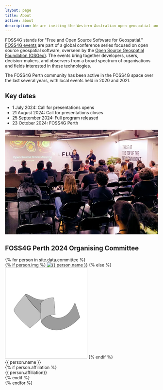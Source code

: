 ```yaml
---
layout: page
title: About
active: about
description: We are inviting the Western Australian open geospatial and mapping community to get involved by submitting a proposal.
---
```


<div>
  <p>FOSS4G stands for "Free and Open Source Software for Geospatial." <a href="https://www.osgeo.org/initiatives/foss4g/" target="_blank">FOSS4G events</a> are part of a global conference series focused on open source geospatial software, overseen by the <a href="https://www.osgeo.org/" target="_blank">Open Source Geospatial Foundation (OSGeo)</a>. The events bring together developers, users, decision-makers, and observers from a broad spectrum of organisations and fields interested in these technologies.</p>

<p>The FOSS4G Perth community has been active in the FOSS4G space over the last several years, with local events held in 2020 and 2021.</p>

  <p></p>
</div>

<div class="grid grid-cols-2">

  <div>
    <h2>Key dates</h2>
    <div>
      <ul>
        <!-- <li>: Registration opens</li> -->
        <li>1 July 2024: Call for presentations opens</li>
        <li>21 August 2024: Call for presentations closes</li>
        <!-- <li>: Community voting on presentations opens</li>
        <li>: Community voting on presentations closes</li> -->
        <li>25 September 2024: Full program released</li>
        <li>23 October 2024: FOSS4G Perth</li>
      </ul>
    </div>
  </div>
    <div>
    <img src="/assets/img/foss_talk.webp" alt="People presenting" />
  </div>
</div>


## FOSS4G Perth 2024 Organising Committee
<div class="grid people-grid">
{% for person in site.data.committee %}
  <div class="person">
    {% if person.img %}
    <img src="/assets/img/committee/{{person.img}}" alt="{{ person.name }}"/>
    {% else %}
    <img src="/assets/img/committee/default.png" alt="FOSS4G logo"/>
    {% endif %}
    <div>
      <div class="bold">{{ person.name }}</div>
      {% if person.affiliation %}
        <div class="text-sm">{{ person.affiliation}}</div>
      {% endif %}
    </div>
  </div>
{% endfor %}
</div>

<!-- ## FOSS4G Perth 2024 Volunteers
<div>
{% for person in site.data.volunteers %}
   {{ person.name }}<span>,</span>
{% endfor %}
</div> -->
